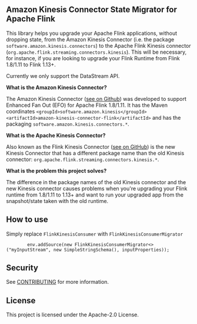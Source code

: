 ## Amazon Kinesis Connector State Migrator for Apache Flink

This library helps you upgrade your Apache Flink applications, without dropping state, 
from the Amazon Kinesis Connector (i.e. the package `software.amazon.kinesis.connectors`) to 
the Apache Flink Kinesis connector (`org.apache.flink.streaming.connectors.kinesis`). 
This will be necessary, for instance, if you are looking to upgrade your Flink Runtime from Flink 1.8/1.11 to Flink 1.13+.

Currently we only support the DataStream API.

**What is the Amazon Kinesis Connector?**

The Amazon Kinesis Connector ([see on Github](https://github.com/awslabs/amazon-kinesis-connector-flink)) was 
developed to support Enhanced Fan Out (EFO) for Apache Flink 1.8/1.11. It has the Maven coordinates
`<groupId>software.amazon.kinesis</groupId> <artifactId>amazon-kinesis-connector-flink</artifactId>` and has the packaging
`software.amazon.kinesis.connectors.*`.

**What is the Apache Kinesis Connector?**

Also known as the Flink Kinesis Connector ([see on GitHub](https://github.com/apache/flink-connector-aws)) is the new 
Kinesis Connector that has a different package name than the old Kinesis connector: `org.apache.flink.streaming.connectors.kinesis.*`.

**What is the problem this project solves?**

The difference in the package names of the old Kinesis connector and the new Kinesis connector causes problems when
you're upgrading your Flink runtime from 1.8/1.11 to 1.13+ and want to run your upgraded app from the snapshot/state taken with the old runtime.

## How to use

Simply replace `FlinkKinesisConsumer` with `FlinkKinesisConsumerMigrator`

```
        env.addSource(new FlinkKinesisConsumerMigrator<>("myInputStream", new SimpleStringSchema(), inputProperties));
```


## Security

See [CONTRIBUTING](CONTRIBUTING.md#security-issue-notifications) for more information.

## License

This project is licensed under the Apache-2.0 License.

